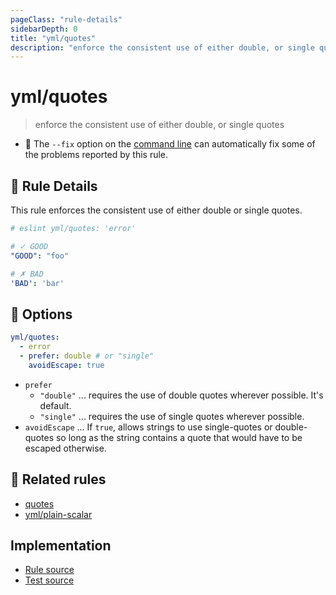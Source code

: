 ```yaml
---
pageClass: "rule-details"
sidebarDepth: 0
title: "yml/quotes"
description: "enforce the consistent use of either double, or single quotes"
---
```

# yml/quotes

> enforce the consistent use of either double, or single quotes

- :wrench: The `--fix` option on the [command line](https://eslint.org/docs/user-guide/command-line-interface#fixing-problems) can automatically fix some of the problems reported by this rule.

## :book: Rule Details

This rule enforces the consistent use of either double or single quotes.

<eslint-code-block fix>

<!-- eslint-skip -->

```yaml
# eslint yml/quotes: 'error'

# ✓ GOOD
"GOOD": "foo"

# ✗ BAD
'BAD': 'bar'
```

</eslint-code-block>

## :wrench: Options

```yaml
yml/quotes:
  - error
  - prefer: double # or "single"
    avoidEscape: true
```

- `prefer`
  - `"double"` ... requires the use of double quotes wherever possible. It's default.
  - `"single"` ... requires the use of single quotes wherever possible.
- `avoidEscape` ... If `true`, allows strings to use single-quotes or double-quotes so long as the string contains a quote that would have to be escaped otherwise.

## :couple: Related rules

- [quotes]
- [yml/plain-scalar]

[quotes]: https://eslint.org/docs/rules/quotes
[yml/plain-scalar]: ./plain-scalar.md

## Implementation

- [Rule source](https://github.com/ota-meshi/eslint-plugin-yml/blob/master/src/rules/quotes.ts)
- [Test source](https://github.com/ota-meshi/eslint-plugin-yml/blob/master/tests/src/rules/quotes.js)
